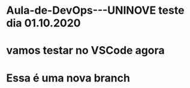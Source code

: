 # Aula-de-DevOps---UNINOVE teste dia 01.10.2020

# vamos testar no VSCode agora

# Essa é uma nova branch